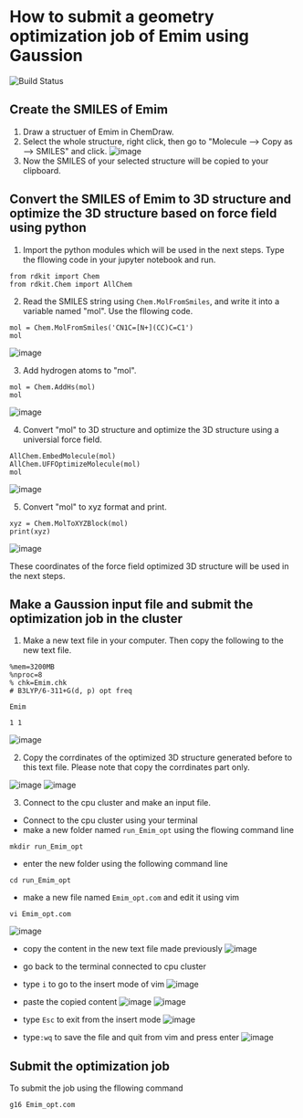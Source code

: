 # How to submit a geometry optimization job of Emim using Gaussion
![Build Status](https://travis-ci.org/joemccann/dillinger.svg?branch=master)
## Create the SMILES of Emim
1. Draw a structuer of Emim in ChemDraw.
2. Select the whole structure, right click, then go to "Molecule --> Copy as --> SMILES" and click.
![image](https://github.com/Mengyangjp/tuterial/assets/127812221/bfd6a385-a274-4c83-aac4-b8f6ac862094)
3. Now the SMILES of your selected structure will be copied to your clipboard.
## Convert the SMILES of Emim to 3D structure and optimize the 3D structure based on force field using python
1. Import the python modules which will be used in the next steps. Type the fllowing code in your jupyter notebook and run.
```python3
from rdkit import Chem
from rdkit.Chem import AllChem
```
2. Read the SMILES string using ```Chem.MolFromSmiles```, and write it into a variable named "mol". Use the fllowing code.
```python3
mol = Chem.MolFromSmiles('CN1C=[N+](CC)C=C1')
mol
```
![image](https://github.com/Mengyangjp/tuterial/assets/127812221/d8b3a1ae-3584-4131-b522-2a05c26dcb74)

3. Add hydrogen atoms to "mol".
```python3
mol = Chem.AddHs(mol)
mol
```
![image](https://github.com/Mengyangjp/tuterial/assets/127812221/4e5e671e-2219-4280-8f50-b85bc104ccb8)

4. Convert "mol" to 3D structure and optimize the 3D structure using a universial force field.
```python3
AllChem.EmbedMolecule(mol)
AllChem.UFFOptimizeMolecule(mol)
mol
```
![image](https://github.com/Mengyangjp/tuterial/assets/127812221/1a989832-0131-431f-a031-7617ce6e6dab)

5. Convert "mol" to xyz format and print.
```python3
xyz = Chem.MolToXYZBlock(mol)
print(xyz)
```
![image](https://github.com/Mengyangjp/tuterial/assets/127812221/8497017c-ebf7-4df1-9fc9-2d0e8c1fe455)

These coordinates of the force field optimized 3D structure will be used in the next steps.
## Make a Gaussion input file and submit the optimization job in the cluster
1. Make a new text file in your computer. Then copy the following to the new text file.
```
%mem=3200MB
%nproc=8
% chk=Emim.chk
# B3LYP/6-311+G(d, p) opt freq

Emim

1 1

```
![image](https://github.com/Mengyangjp/tuterial/assets/127812221/662432b0-e770-4b2c-833d-3e5369ed0e94)

2. Copy the corrdinates of the optimized 3D structure generated before to this text file. Please note that copy the corrdinates part only.
   
![image](https://github.com/Mengyangjp/tuterial/assets/127812221/a5591bd7-f70d-43b5-9b87-540ac5ae12b5)
![image](https://github.com/Mengyangjp/tuterial/assets/127812221/4abec8f9-1cd3-4341-a369-8c21bd07c9d7)

3. Connect to the cpu cluster and make an input file.
  - Connect to the cpu cluster using your terminal
  - make a new folder named ```run_Emim_opt``` using the flowing command line
   ```
   mkdir run_Emim_opt
   ```
  - enter the new folder using the following command line
   ```
   cd run_Emim_opt
   ```
  - make a new file named ```Emim_opt.com``` and edit it using vim
```
vi Emim_opt.com
```

  ![image](https://github.com/Mengyangjp/tuterial/assets/127812221/bcd4fef3-f46e-4c80-abc0-f44b1cb4624e)

    
  - copy the content in the new text file made previously
    ![image](https://github.com/Mengyangjp/tuterial/assets/127812221/27c3166b-fc33-4a27-90f9-317151e314e6)
    
  - go back to the terminal connected to cpu cluster
  - type ```i``` to go to the insert mode of vim
    ![image](https://github.com/Mengyangjp/tuterial/assets/127812221/7d8c7c3f-fd85-47a9-8ea8-fd707364ab8c)
    
  - paste the copied content
    ![image](https://github.com/Mengyangjp/tuterial/assets/127812221/6a42e685-c02a-4f70-996a-31a6f4c8c1e9)
    ![image](https://github.com/Mengyangjp/tuterial/assets/127812221/4ca3cd50-7317-4cfa-8154-bde0ddbdf558)
    
  - type ```Esc``` to exit from the insert mode
    ![image](https://github.com/Mengyangjp/tuterial/assets/127812221/ba637182-1490-4195-920a-9dff610782a1)
    
  - type```:wq``` to save the file and quit from vim and press enter
    ![image](https://github.com/Mengyangjp/tuterial/assets/127812221/b7d8f21d-d5f5-4ab8-bb8a-c92a8c0b307a)

## Submit the optimization job
To submit the job using the fllowing command
```
g16 Emim_opt.com
```









